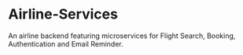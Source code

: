 # Airline-Services
An airline backend featuring microservices for Flight Search, Booking, Authentication and Email Reminder.
